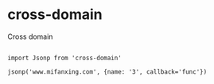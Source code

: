 # cross-domain
Cross domain


```

import Jsonp from 'cross-domain'

jsonp('www.mifanxing.com', {name: '3', callback='func'})

```

